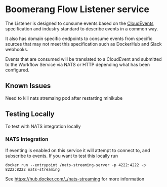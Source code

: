 # Boomerang Flow Listener service

The Listener is designed to consume events based on the [CloudEvents](cloudevents.io) specification and industry standard to describe events in a common way.

It also has domain specific endpoints to consume events from specific sources that may not meet this specification such as DockerHub and Slack webhooks.

Events that are consumed will be translated to a CloudEvent and submitted to the Workflow Service via NATS or HTTP depending what has been configured.

## Known Issues

Need to kill nats stremaing pod after restarting minikube 

## Testing Locally

To test with NATS integration locally

### NATS Integration

If eventing is enabled on this service it will attempt to connect to, and subscribe to events. If you want to test this locally run

```
docker run --entrypoint /nats-streaming-server -p 4222:4222 -p 8222:8222 nats-streaming
```

See https://hub.docker.com/_/nats-streaming for more information
